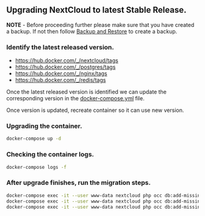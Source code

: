 ## Upgrading NextCloud to latest Stable Release.

**NOTE** - Before proceeding further please make sure that you have created a backup. If not then follow [Backup and Restore](./backup-and-restore.md) to create a backup.

### Identify the latest released version.
- https://hub.docker.com/_/nextcloud/tags
- https://hub.docker.com/_/postgres/tags
- https://hub.docker.com/_/nginx/tags
- https://hub.docker.com/_/redis/tags

Once the latest released version is identified we can update the corresponding version in the [docker-compose.yml](./../docker-compose.yml) file.

Once version is updated, recreate container so it can use new version.

### Upgrading the container.
```bash
docker-compose up -d
```

### Checking the container logs.
```bash
docker-compose logs -f
```

### After upgrade finishes, run the migration steps.
```bash
docker-compose exec -it --user www-data nextcloud php occ db:add-missing-columns
docker-compose exec -it --user www-data nextcloud php occ db:add-missing-indices
docker-compose exec -it --user www-data nextcloud php occ db:add-missing-primary-keys
```
